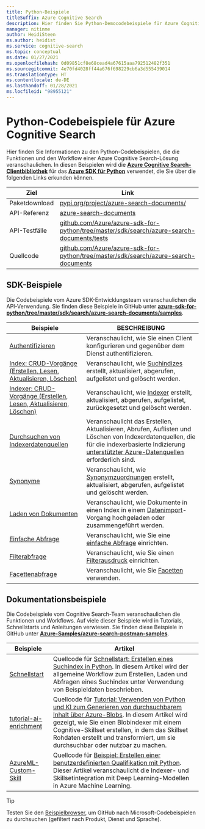 ```yaml
---
title: Python-Beispiele
titleSuffix: Azure Cognitive Search
description: Hier finden Sie Python-Democodebeispiele für Azure Cognitive Search, für die das Azure .NET SDK für Python oder REST verwendet wird.
manager: nitinme
author: HeidiSteen
ms.author: heidist
ms.service: cognitive-search
ms.topic: conceptual
ms.date: 01/27/2021
ms.openlocfilehash: 0d09851cf8e68cead4a67615aaa792512482f351
ms.sourcegitcommit: 4e70fd4028ff44a676f698229cb6a3d555439014
ms.translationtype: HT
ms.contentlocale: de-DE
ms.lasthandoff: 01/28/2021
ms.locfileid: "98955121"
---
```

# <a name="python-code-samples-for-azure-cognitive-search"></a>Python-Codebeispiele für Azure Cognitive Search

Hier finden Sie Informationen zu den Python-Codebeispielen, die die Funktionen und den Workflow einer Azure Cognitive Search-Lösung veranschaulichen. In diesen Beispielen wird die [**Azure Cognitive Search-Clientbibliothek**](/python/api/overview/azure/search-documents-readme) für das [**Azure SDK für Python**](/azure/developer/python/) verwendet, die Sie über die folgenden Links erkunden können.

| Ziel | Link |
|--------|------|
| Paketdownload | [pypi.org/project/azure-search-documents/](https://pypi.org/project/azure-search-documents/) |
| API-Referenz | [azure-search-documents](/python/api/azure-search-documents)  |
| API-Testfälle | [github.com/Azure/azure-sdk-for-python/tree/master/sdk/search/azure-search-documents/tests](https://github.com/Azure/azure-sdk-for-python/tree/master/sdk/search/azure-search-documents/tests) |
| Quellcode | [github.com/Azure/azure-sdk-for-python/tree/master/sdk/search/azure-search-documents](https://github.com/Azure/azure-sdk-for-python/tree/master/sdk/search/azure-search-documents)  |

## <a name="sdk-samples"></a>SDK-Beispiele

Die Codebeispiele vom Azure SDK-Entwicklungsteam veranschaulichen die API-Verwendung. Sie finden diese Beispiele in GitHub unter [**azure-sdk-for-python/tree/master/sdk/search/azure-search-documents/samples**](https://github.com/Azure/azure-sdk-for-python/tree/master/sdk/search/azure-search-documents/samples).

| Beispiele | BESCHREIBUNG |
|---------|-------------|
| [Authentifizieren](https://github.com/Azure/azure-sdk-for-python/blob/master/sdk/search/azure-search-documents/samples/sample_authentication.py) | Veranschaulicht, wie Sie einen Client konfigurieren und gegenüber dem Dienst authentifizieren. | 
| [Index: CRUD-Vorgänge (Erstellen, Lesen, Aktualisieren, Löschen)](https://github.com/Azure/azure-sdk-for-python/blob/master/sdk/search/azure-search-documents/samples/sample_index_crud_operations.py) | Veranschaulicht, wie [Suchindizes](search-what-is-an-index.md) erstellt, aktualisiert, abgerufen, aufgelistet und gelöscht werden. |
| [Indexer: CRUD-Vorgänge (Erstellen, Lesen, Aktualisieren, Löschen)](https://github.com/Azure/azure-sdk-for-python/blob/master/sdk/search/azure-search-documents/samples/sample_indexers_operations.py) | Veranschaulicht, wie [Indexer](search-indexer-overview.md) erstellt, aktualisiert, abgerufen, aufgelistet, zurückgesetzt und gelöscht werden. |
| [Durchsuchen von Indexerdatenquellen](https://github.com/Azure/azure-sdk-for-python/blob/master/sdk/search/azure-search-documents/samples/sample_indexer_datasource_skillset.py) | Veranschaulicht das Erstellen, Aktualisieren, Abrufen, Auflisten und Löschen von Indexerdatenquellen, die für die indexerbasierte Indizierung [unterstützter Azure-Datenquellen](search-indexer-overview.md#supported-data-sources) erforderlich sind. |
| [Synonyme](https://github.com/Azure/azure-sdk-for-python/blob/master/sdk/search/azure-search-documents/samples/sample_synonym_map_operations.py) | Veranschaulicht, wie [Synonymzuordnungen](search-synonyms.md) erstellt, aktualisiert, abgerufen, aufgelistet und gelöscht werden.  |
| [Laden von Dokumenten](https://github.com/Azure/azure-sdk-for-python/blob/master/sdk/search/azure-search-documents/samples/sample_crud_operations.py) | Veranschaulicht, wie Dokumente in einen Index in einem [Datenimport](search-what-is-data-import.md)-Vorgang hochgeladen oder zusammengeführt werden. |
| [Einfache Abfrage](https://github.com/Azure/azure-sdk-for-python/blob/master/sdk/search/azure-search-documents/samples/sample_simple_query.py) | Veranschaulicht, wie Sie eine [einfache Abfrage](search-query-overview.md) einrichten. |
| [Filterabfrage](https://github.com/Azure/azure-sdk-for-python/blob/master/sdk/search/azure-search-documents/samples/sample_filter_query.py) | Veranschaulicht, wie Sie einen [Filterausdruck](search-filters.md) einrichten. |
| [Facettenabfrage](https://github.com/Azure/azure-sdk-for-python/blob/master/sdk/search/azure-search-documents/samples/sample_facet_query.py) | Veranschaulicht, wie Sie [Facetten](search-filters-facets.md) verwenden. |

## <a name="doc-samples"></a>Dokumentationsbeispiele

Die Codebeispiele vom Cognitive Search-Team veranschaulichen die Funktionen und Workflows. Auf viele dieser Beispiele wird in Tutorials, Schnellstarts und Anleitungen verwiesen. Sie finden diese Beispiele in GitHub unter [**Azure-Samples/azure-search-postman-samples**](https://github.com/Azure-Samples/azure-search-python-samples).

| Beispiele | Artikel |
|---------|---------|
| [Schnellstart](https://github.com/Azure-Samples/azure-search-python-samples/tree/master/Quickstart) | Quellcode für [Schnellstart: Erstellen eines Suchindex in Python](search-get-started-python.md). In diesem Artikel wird der allgemeine Workflow zum Erstellen, Laden und Abfragen eines Suchindex unter Verwendung von Beispieldaten beschrieben. |
| [tutorial-ai-enrichment](https://github.com/Azure-Samples/azure-search-python-samples/tree/master/Tutorial-AI-Enrichment)  | Quellcode für [Tutorial: Verwenden von Python und KI zum Generieren von durchsuchbarem Inhalt über Azure-Blobs](cognitive-search-tutorial-blob-python.md). In diesem Artikel wird gezeigt, wie Sie einen Blobindexer mit einem Cognitive-Skillset erstellen, in dem das Skillset Rohdaten erstellt und transformiert, um sie durchsuchbar oder nutzbar zu machen. |
| [AzureML-Custom-Skill](https://github.com/Azure-Samples/azure-search-python-samples/tree/master/AzureML-Custom-Skill)  | Quellcode für [Beispiel: Erstellen einer benutzerdefinierten Qualifikation mit Python](cognitive-search-custom-skill-python.md). Dieser Artikel veranschaulicht die Indexer- und Skillsetintegration mit Deep Learning-Modellen in Azure Machine Learning. |

> [!Tip]
> Testen Sie den [Beispielbrowser](/samples/browse/?languages=python&products=azure-cognitive-search), um GitHub nach Microsoft-Codebeispielen zu durchsuchen (gefiltert nach Produkt, Dienst und Sprache).
